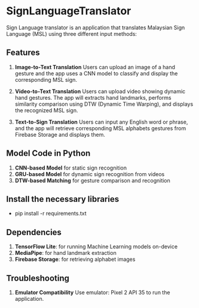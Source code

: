 # SignLanguageTranslator
Sign Language translator is an application that translates Malaysian Sign Language (MSL) using three different input methods:

## Features
1. **Image-to-Text Translation**
Users can upload an image of a hand gesture and the app uses a CNN model to classify and display the corresponding MSL sign.

2. **Video-to-Text Translation**
Users can upload video showing dynamic hand gestures. The app will extracts hand landmarks, performs similarity comparison using DTW (Dynamic Time Warping), and displays the recognized MSL sign.

3. **Text-to-Sign Translation**
Users can input any English word or phrase, and the app will retrieve corresponding MSL alphabets gestures from Firebase Storage and displays them.

## Model Code in Python
1. **CNN-based Model** for static sign recognition
2. **GRU-based Model** for dynamic sign recognition from videos
3. **DTW-based Matching** for gesture comparison and recognition

## Install the necessary libraries
- pip install -r requirements.txt

## Dependencies
1. **TensorFlow Lite**: for running Machine Learning models on-device
2. **MediaPipe**: for hand landmark extraction
3. **Firebase Storage**: for retrieving alphabet images

## Troubleshooting
1. **Emulator Compatibility**
Use emulator: Pixel 2 API 35 to run the application.



